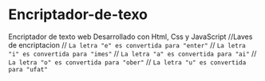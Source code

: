 # Encriptador-de-texo
Encriptador de texto web
Desarrollado con Html, Css y JavaScript 
//Laves de encriptacion
// `La letra "e" es convertida para "enter"`
// `La letra "i" es convertida para "imes"`
// `La letra "a" es convertida para "ai"`
// `La letra "o" es convertida para "ober"`
// `La letra "u" es convertida para "ufat"`
